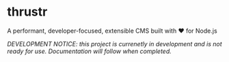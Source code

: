 # thrustr

A performant, developer-focused, extensible CMS built with :heart: for Node.js

_DEVELOPMENT NOTICE: this project is currenetly in development and is not ready for use. Documentation will follow when completed._
